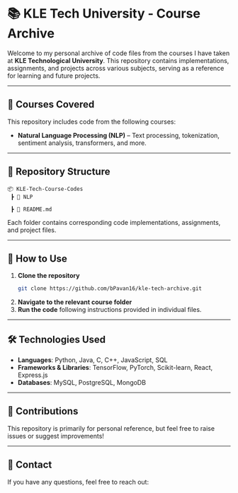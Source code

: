 # 📚 KLE Tech University - Course Archive  

Welcome to my personal archive of code files from the courses I have taken at **KLE Technological University**. This repository contains implementations, assignments, and projects across various subjects, serving as a reference for learning and future projects.  

---

## 📖 Courses Covered  

This repository includes code from the following courses:  

- **Natural Language Processing (NLP)** – Text processing, tokenization, sentiment analysis, transformers, and more.  


---

## 📂 Repository Structure  

```
📦 KLE-Tech-Course-Codes
 ┣ 📂 NLP

 ┣ 📜 README.md
```

Each folder contains corresponding code implementations, assignments, and project files.  

---

## 🚀 How to Use  

1. **Clone the repository**  
   ```bash
   git clone https://github.com/bPavan16/kle-tech-archive.git
   ```
2. **Navigate to the relevant course folder**  
3. **Run the code** following instructions provided in individual files.  

---

## 🛠 Technologies Used  

- **Languages**: Python, Java, C, C++, JavaScript, SQL  
- **Frameworks & Libraries**: TensorFlow, PyTorch, Scikit-learn, React, Express.js  
- **Databases**: MySQL, PostgreSQL, MongoDB  

---

## 🤝 Contributions  

This repository is primarily for personal reference, but feel free to raise issues or suggest improvements!  

---

## 📩 Contact  

If you have any questions, feel free to reach out:  



